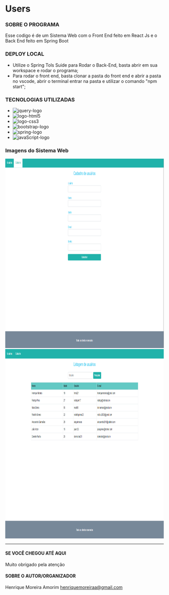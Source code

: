 # Users

### SOBRE O PROGRAMA
Esse codigo é de um Sistema Web com o Front End feito em React Js e o Back End feito em Spring Boot

### DEPLOY LOCAL
* Utilize o Spring Tols Suide para Rodar o Back-End, basta abrir em sua workspace e rodar o programa;
* Para rodar o front end, basta clonar a pasta do front end e abrir a pasta no vscode, abrir o terminal entrar na pasta e utilizar o comando "npm start";

### TECNOLOGIAS UTILIZADAS
* <img src="https://cdn.freelogovectors.net/wp-content/uploads/2018/12/react_logo.png" alt="jquery-logo" width="50"/>
* <img src="https://logodownload.org/wp-content/uploads/2016/10/html5-logo-10.png" alt="logo-html5" width="50"/>
* <img src="https://www.pngix.com/pngfile/big/193-1937198_image-result-for-css3-icon-css-logo-transparent.png" alt="logo-css3" width="50"/>
* <img src="https://cdn.worldvectorlogo.com/logos/bootstrap-5-1.svg" alt="bootstrap-logo" width="50"/>
* <img src="https://spring-petclinic.github.io/images/logo-spring.png" alt="spring-logo" width="50"/>
* <img src="https://upload.wikimedia.org/wikipedia/commons/thumb/9/99/Unofficial_JavaScript_logo_2.svg/480px-Unofficial_JavaScript_logo_2.svg.png" alt="javaScript-logo" width="50"/>

### Imagens do Sistema Web
<img src="Frontend/users/public/img/cadastro.png" alt="imagem login do jogo" width="1100" height="600"/>
<img src="Frontend/users/public/img/listagem.png" alt="imagem login do jogo" width="1100" height="600"/>


----------------------------
#### SE VOCÊ CHEGOU ATÉ AQUI
Muito obrigado pela atenção

#### SOBRE O AUTOR/ORGANIZADOR
Henrique Moreira Amorim henriquemoreiraa@gmail.com

